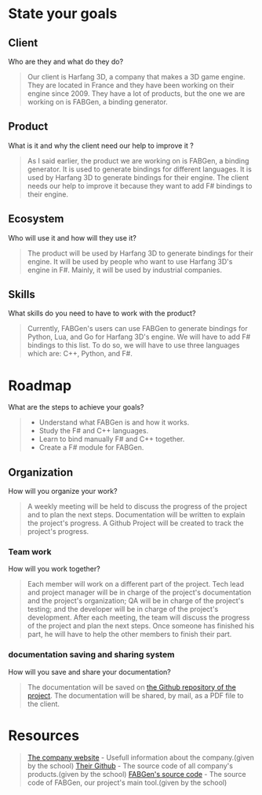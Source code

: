 # State your goals​

## Client

Who are they and what do they do?
> Our client is Harfang 3D, a company that makes a 3D game engine. They are located in France and they have been working on their engine since 2009. They have a lot of products, but the one we are working on is FABGen, a binding generator.

## Product

​What is it and why the client need our help to improve it ?
> As I said earlier, the product we are working on is FABGen, a binding generator. It is used to generate bindings for different languages. It is used by Harfang 3D to generate bindings for their engine. The client needs our help to improve it because they want to add F# bindings to their engine.

## Ecosystem

​Who will use it and how will they use it?
> The product will be used by Harfang 3D to generate bindings for their engine. It will be used by people who want to use Harfang 3D's engine in F#. Mainly, it will be used by industrial companies.

## Skills

​What skills do you need to have to work with the product?
> Currently, FABGen's users can use FABGen to generate bindings for Python, Lua, and Go for Harfang 3D's engine. 
> We will have to add F# bindings to this list. To do so, we will have to use three languages which are: C++, Python, and F#.

# Roadmap

What are the steps to achieve your goals?

> - Understand what FABGen is and how it works.
> - Study the F# and C++ languages.
> - Learn to bind manually F# and C++ together.
> - Create a F# module for FABGen.

## Organization

​How will you organize your work?
> A weekly meeting will be held to discuss the progress of the project and to plan the next steps.
> Documentation will be written to explain the project's progress.
> A Github Project will be created to track the project's progress.

### Team work

​How will you work together?
> Each member will work on a different part of the project. Tech lead and project manager will be in charge of the project's documentation and the project's organization; QA will be in charge of the project's testing; and the developer will be in charge of the project's development.
> After each meeting, the team will discuss the progress of the project and plan the next steps.
> Once someone has finished his part, he will have to help the other members to finish their part.

### documentation saving and sharing system

​How will you save and share your documentation?
> The documentation will be saved on [the Github repository of the project](https://github.com/algosup/2022-2023-project-3-harfang3d-binding-Project-4-group).
> The documentation will be shared, by mail, as a PDF file to the client.

# Resources

> [The company website](https://www.harfang3d.com/en_US/about) - Usefull information about the company.(given by the school)
> [Their Github](https://github.com/harfang3d/harfang3d) - The source code of all company's products.(given by the school)
> [FABGen's source code](https://github.com/ejulien/FABGen) - The source code of FABGen, our project's main tool.(given by the school)
